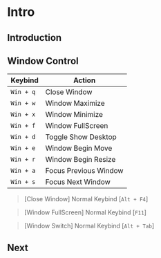 

# Intro


## Introduction


## Window Control

| Keybind           | Action   |
| ----------------- | -------- |
| `Win + q`         | Close Window |
| `Win + w` | Window Maximize |
| `Win + x` | Window Minimize |
| `Win + f` | Window FullScreen |
| `Win + d` | Toggle Show Desktop |
| `Win + e`         | Window Begin Move |
| `Win + r`         | Window Begin Resize |
| `Win + a` | Focus Previous Window |
| `Win + s` | Focus Next Window     |


> [Close Window] Normal Keybind [`Alt + F4`]

> [Window FullScreen] Normal Keybind [`F11`]

> [Window Switch] Normal Keybind [`Alt + Tab`]


## Next
